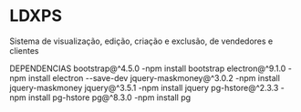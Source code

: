# LDXPS
Sistema de visualização, edição, criação e exclusão, de vendedores e clientes

DEPENDENCIAS
 bootstrap@^4.5.0
 -npm install bootstrap
 electron@^9.1.0
 -npm install electron --save-dev
 jquery-maskmoney@^3.0.2
 -npm install jquery-maskmoney
 jquery@^3.5.1
 -npm install jquery
 pg-hstore@^2.3.3
 -npm install pg-hstore
 pg@^8.3.0
 -npm install pg
